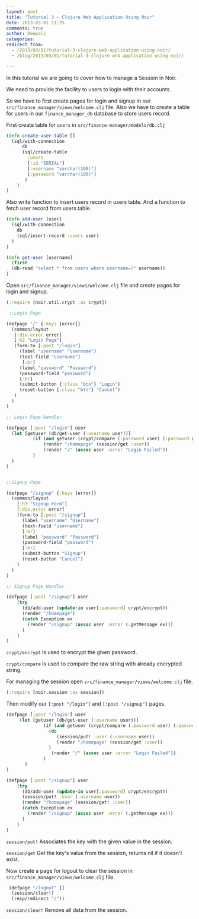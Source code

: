 ```yaml
---
layout: post
title: "Tutorial 3 - Clojure Web Application Using Noir"
date: 2013-03-01 11:25
comments: true
author: Deepali
categories: 
redirect_from: 
  - /2013/03/01/tutorial-3-clojure-web-application-using-noir/
  - /blog/2013/03/01/tutorial-3-clojure-web-application-using-noir/

---
```


In this tutorial we are going to cover how to manage a Session in
Noir.

We need to provide the facility to users to login with their accounts.

So we have to first create pages for login and signup in our
`src/finance_manager/views/welcome.clj` file. Also we have to create a
table for users in our `finance_manager_db` database to store users
record.

First create table for `users` in `src/finance-manager/models/db.clj`

```clojure
(defn create-user-table []
  (sql/with-connection
      db
      (sql/create-table
        :users
        [:id "SERIAL"]
        [:username "varchar(100)"]
        [:password "varchar(100)"]
       )
    )
)

```
 
Also write function to insert users record in users table. And a
function to fetch user record from users table.

```clojure
(defn add-user [user]
  (sql/with-connection
    db
    (sql/insert-record :users user)
  )
)

(defn get-user [username]
  (first
  (db-read "select * from users where username=?" username))
)

```
<!-- more -->
Open `src/finance_manager/views/welcome.clj` file and create pages for
login and signup.

```clojure
(:require [noir.util.crypt :as crypt])

 ;;Login Page

(defpage "/" {:keys [error]}
  (common/layout
   [:div.error error]
   [:h2 "Login Page"]
   (form-to [:post "/login"]
     (label "username" "Username")
     (text-field "username")
      [:br]
     (label "password" "Password")
     (password-field "password")
     [:br]
     (submit-button {:class "btn"} "Login")
     (reset-button {:class "btn"} "Cancel")
   )
  )
)

;; Login Page Handler

(defpage [:post "/login"] user
  (let [getuser (db/get-user (:username user))]
          (if (and getuser (crypt/compare (:password user) (:password getuser)))
              (render "/homepage" (session/get :user))
              (render "/" (assoc user :error "Login Failed"))
          )
  )
)


;;Signup Page

(defpage "/signup" {:keys [error]}
  (common/layout
    [:h3 "Signup Form"]
    [:div.error error]
    (form-to [:post "/signup"]
      (label "username" "Username")
      (text-field "username")
      [:br]
      (label "password" "Password")
      (password-field "password")
      [:br]
      (submit-button "Signup")
      (reset-button "Cancel")
    )
  )
)

;; Signup Page Handler

(defpage [:post "/signup"] user
    (try
      (db/add-user (update-in user[:password] crypt/encrypt))
      (render "/homepage")
      (catch Exception ex
        (render "/signup" (assoc user :error (.getMessage ex)))
      )
    )
)
```

`crypt/encrypt` is used to encrypt the given password.

`crypt/compare` is used to compare the raw string with already encrypted
string.

For managing the session open `src/finance_manager/views/welcome.clj`
file.

```clojure
(:require [noir.session :as session])
```

Then modify our `[:post "/login"]` and `[:post "/signup"]` pages.

```clojure
(defpage [:post "/login"] user
     (let [getuser (db/get-user (:username user))]
              (if (and getuser (crypt/compare (:password user) (:password getuser)))
                (do
                   (session/put! :user (:username user))
                   (render "/homepage" (session/get :user))
                )
                 (render "/" (assoc user :error "Login Failed"))
              )
       )
)

(defpage [:post "/signup"] user
    (try
      (db/add-user (update-in user[:password] crypt/encrypt))
      (session/put! :user (:username user))
      (render "/homepage" (session/get! :user))
      (catch Exception ex
        (render "/signup" (assoc user :error (.getMessage ex)))
      )
    )
)
```

`session/put!` Associates the key with the given value in the session.

`session/get` Get the key's value from the session, returns nil if it doesn't exist.

Now create a page for logout to clear the session in
`src/finance_manager/views/welcome.clj` file.

```clojure
 (defpage "/logout" []
  (session/clear!)
  (resp/redirect "/")) 
```

`session/clear!` Remove all data from the session.
